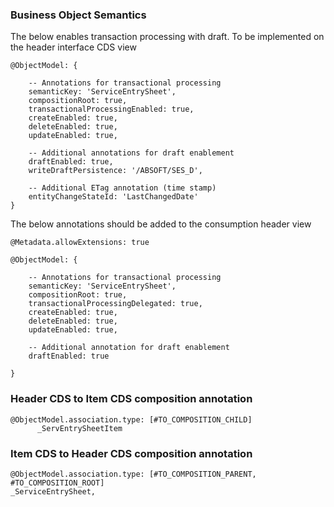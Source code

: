 ### Business Object Semantics
The below enables transaction processing with draft. To be implemented on the header interface CDS view
```
@ObjectModel: {

    -- Annotations for transactional processing
    semanticKey: 'ServiceEntrySheet',
    compositionRoot: true,
    transactionalProcessingEnabled: true,
    createEnabled: true,
    deleteEnabled: true,
    updateEnabled: true,

    -- Additional annotations for draft enablement
    draftEnabled: true,
    writeDraftPersistence: '/ABSOFT/SES_D',

    -- Additional ETag annotation (time stamp)
    entityChangeStateId: 'LastChangedDate'
}
```
The below annotations should be added to the consumption header view
```
@Metadata.allowExtensions: true
    
@ObjectModel: {
    
    -- Annotations for transactional processing
    semanticKey: 'ServiceEntrySheet',
    compositionRoot: true,  
    transactionalProcessingDelegated: true, 
    createEnabled: true,
    deleteEnabled: true,
    updateEnabled: true,
    
    -- Additional annotation for draft enablement    
    draftEnabled: true   
    
}
```
### Header CDS to Item CDS composition annotation
```
@ObjectModel.association.type: [#TO_COMPOSITION_CHILD]
      _ServEntrySheetItem
```
### Item CDS to Header CDS composition annotation
```
@ObjectModel.association.type: [#TO_COMPOSITION_PARENT, #TO_COMPOSITION_ROOT]
_ServiceEntrySheet,
```
